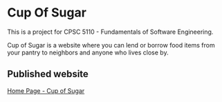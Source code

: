 # Cup Of Sugar

This is a project for CPSC 5110 - Fundamentals of Software Engineering.

Cup of Sugar is a website where you can lend or borrow food items from your pantry to neighbors and anyone who lives close by.

## Published website
[Home Page - Cup of Sugar](https://cupofsugar.azurewebsites.net/)

